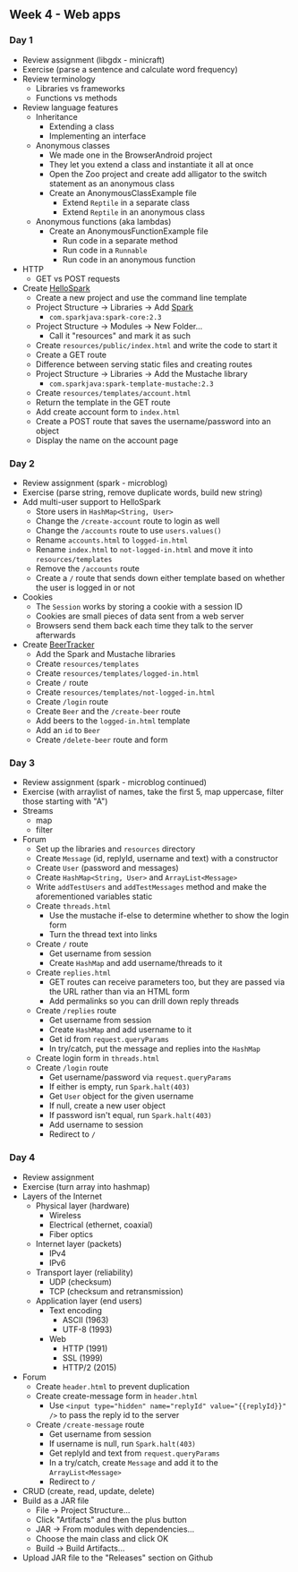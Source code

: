 ## Week 4 - Web apps

### Day 1

* Review assignment (libgdx - minicraft)
* Exercise (parse a sentence and calculate word frequency)
* Review terminology
  * Libraries vs frameworks
  * Functions vs methods
* Review language features
  * Inheritance
    * Extending a class
    * Implementing an interface
  * Anonymous classes
    * We made one in the BrowserAndroid project
    * They let you extend a class and instantiate it all at once
    * Open the Zoo project and create add alligator to the switch statement as an anonymous class
    * Create an AnonymousClassExample file
      * Extend `Reptile` in a separate class
      * Extend `Reptile` in an anonymous class
  * Anonymous functions (aka lambdas)
    * Create an AnonymousFunctionExample file
      * Run code in a separate method
      * Run code in a `Runnable`
      * Run code in an anonymous function
* HTTP
  * GET vs POST requests
* Create [HelloSpark](../projects/HelloSpark)
  * Create a new project and use the command line template
  * Project Structure -> Libraries -> Add [Spark](http://sparkjava.com/)
    * `com.sparkjava:spark-core:2.3`
  * Project Structure -> Modules -> New Folder...
    * Call it "resources" and mark it as such
  * Create `resources/public/index.html` and write the code to start it
  * Create a GET route
  * Difference between serving static files and creating routes
  * Project Structure -> Libraries -> Add the Mustache library
    * `com.sparkjava:spark-template-mustache:2.3`
  * Create `resources/templates/account.html`
  * Return the template in the GET route
  * Add create account form to `index.html`
  * Create a POST route that saves the username/password into an object
  * Display the name on the account page

### Day 2

* Review assignment (spark - microblog)
* Exercise (parse string, remove duplicate words, build new string)
* Add multi-user support to HelloSpark
  * Store users in `HashMap<String, User>`
  * Change the `/create-account` route to login as well
  * Change the `/accounts` route to use `users.values()`
  * Rename `accounts.html` to `logged-in.html`
  * Rename `index.html` to `not-logged-in.html` and move it into `resources/templates`
  * Remove the `/accounts` route
  * Create a `/` route that sends down either template based on whether the user is logged in or not
* Cookies
  * The `Session` works by storing a cookie with a session ID
  * Cookies are small pieces of data sent from a web server
  * Browsers send them back each time they talk to the server afterwards
* Create [BeerTracker](../projects/BeerTracker)
  * Add the Spark and Mustache libraries
  * Create `resources/templates`
  * Create `resources/templates/logged-in.html`
  * Create `/` route
  * Create `resources/templates/not-logged-in.html`
  * Create `/login` route
  * Create `Beer` and the `/create-beer` route
  * Add beers to the `logged-in.html` template
  * Add an `id` to `Beer`
  * Create `/delete-beer` route and form

### Day 3

* Review assignment (spark - microblog continued)
* Exercise (with arraylist of names, take the first 5, map uppercase, filter those starting with "A")
* Streams
  * map
  * filter
* Forum
  * Set up the libraries and `resources` directory
  * Create `Message` (id, replyId, username and text) with a constructor
  * Create `User` (password and messages)
  * Create `HashMap<String, User>` and `ArrayList<Message>`
  * Write `addTestUsers` and `addTestMessages` method and make the aforementioned variables static
  * Create `threads.html`
    * Use the mustache if-else to determine whether to show the login form
    * Turn the thread text into links
  * Create `/` route
    * Get username from session
    * Create `HashMap` and add username/threads to it
  * Create `replies.html`
    * GET routes can receive parameters too, but they are passed via the URL rather than via an HTML form
    * Add permalinks so you can drill down reply threads
  * Create `/replies` route
    * Get username from session
    * Create `HashMap` and add username to it
    * Get id from `request.queryParams`
    * In try/catch, put the message and replies into the `HashMap`
  * Create login form in `threads.html`
  * Create `/login` route
    * Get username/password via `request.queryParams`
    * If either is empty, run `Spark.halt(403)`
    * Get `User` object for the given username
    * If null, create a new user object
    * If password isn't equal, run `Spark.halt(403)`
    * Add username to session
    * Redirect to `/`

### Day 4

* Review assignment
* Exercise (turn array into hashmap)
* Layers of the Internet
  * Physical layer (hardware)
    * Wireless
    * Electrical (ethernet, coaxial)
    * Fiber optics
  * Internet layer (packets)
    * IPv4
    * IPv6
  * Transport layer (reliability)
    * UDP (checksum)
    * TCP (checksum and retransmission)
  * Application layer (end users)
    * Text encoding
      * ASCII (1963)
      * UTF-8 (1993)
    * Web
      * HTTP (1991)
      * SSL (1999)
      * HTTP/2 (2015)
* Forum
  * Create `header.html` to prevent duplication
  * Create create-message form in `header.html`
    * Use `<input type="hidden" name="replyId" value="{{replyId}}" />` to pass the reply id to the server
  * Create `/create-message` route
    * Get username from session
    * If username is null, run `Spark.halt(403)`
    * Get replyId and text from `request.queryParams`
    * In a try/catch, create `Message` and add it to the `ArrayList<Message>`
    * Redirect to `/`
* CRUD (create, read, update, delete)
* Build as a JAR file
  * File -> Project Structure...
  * Click "Artifacts" and then the plus button
  * JAR -> From modules with dependencies...
  * Choose the main class and click OK
  * Build -> Build Artifacts...
* Upload JAR file to the "Releases" section on Github
